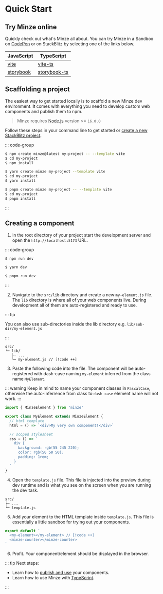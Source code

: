 # Quick Start

## Try Minze online

Quickly check out what's Minze all about. You can try Minze in a Sandbox on [CodePen](https://codepen.io/sergejcodes/pen/WNZVjPo) or on StackBlitz by selecting one of the links below.

| JavaScript                                                                                                                        | TypeScript                                                                                                                              |
| --------------------------------------------------------------------------------------------------------------------------------- | --------------------------------------------------------------------------------------------------------------------------------------- |
| [vite](https://stackblitz.com/github/n6ai/minze/tree/main/packages/create-minze/template-vite?title=Minze&terminal=dev)           | [vite-ts](https://stackblitz.com/github/n6ai/minze/tree/main/packages/create-minze/template-vite-ts?title=Minze&terminal=dev)           |
| [storybook](https://stackblitz.com/github/n6ai/minze/tree/main/packages/create-minze/template-storybook?title=Minze&terminal=dev) | [storybook-ts](https://stackblitz.com/github/n6ai/minze/tree/main/packages/create-minze/template-storybook-ts?title=Minze&terminal=dev) |

## Scaffolding a project

The easiest way to get started locally is to scaffold a new Minze dev environment. It comes with everything you need to develop custom web components and publish them to npm.

> Minze requires [Node.js](https://nodejs.dev/) version >= `16.0.0`

Follow these steps in your command line to get started or [create a new StackBlitz project](https://stackblitz.com/github/n6ai/minze/tree/main/packages/create-minze/template-js?title=Minze&terminal=dev).

::: code-group

```bash [npm]
$ npm create minze@latest my-project -- --template vite
$ cd my-project
$ npm install
```

```bash [yarn]
$ yarn create minze my-project --template vite
$ cd my-project
$ yarn install
```

```bash [pnpm]
$ pnpm create minze my-project -- --template vite
$ cd my-project
$ pnpm install
```

:::

## Creating a component

1. In the root directory of your project start the development server and open the `http://localhost:5173` URL.

::: code-group

```bash [npm]
$ npm run dev
```

```bash [yarn]
$ yarn dev
```

```bash [pnpm]
$ pnpm run dev
```

:::

2. Navigate to the `src/lib` directory and create a new `my-element.js` file. The `lib` directory is where all of your web components live. During development all of them are auto-registered and ready to use.

::: tip

You can also use sub-directories inside the lib directory e.g. `lib/sub-dir/my-element.js`

:::

```
src/
└─ lib/
   ├─ ...
   └─ my-element.js // [!code ++]
```

3. Paste the following code into the file. The component will be auto-registered with dash-case naming `my-element` inferred from the class name `MyElement`.

::: warning
Keep in mind to name your component classes in `PascalCase`, otherwise the auto-inferrence from class to `dash-case` element name will not work.
:::

```js
import { MinzeElement } from 'minze'

export class MyElement extends MinzeElement {
  // html template
  html = () => `<div>My very own component!</div>`

  // scoped stylesheet
  css = () => `
    div {
      background: rgb(55 245 220);
      color: rgb(50 50 50);
      padding: 1rem;
    }
  `
}
```

4. Open the `template.js` file. This file is injected into the preview during dev runtime and is what you see on the screen when you are running the dev task.

```
src/
├─ ...
└─ template.js
```

5. Add your element to the HTML template inside `template.js`. This file is essentially a little sandbox for trying out your components.

```js
export default `
  <my-element></my-element> // [!code ++]
  <minze-counter></minze-counter>
`
```

6. Profit. Your component/element should be displayed in the browser.

::: tip Next steps:

- Learn how to [publish and use](/guide/publishing) your components.
- Learn how to use Minze with [TypeScript](/guide/advanced-typescript).

:::
